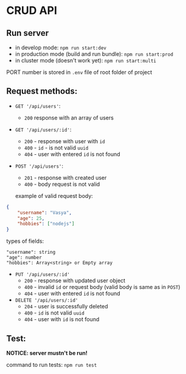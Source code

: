 # CRUD API
## Run server 
- in develop mode: `npm run start:dev`
- in production mode (build and run bundle): `npm run start:prod`
- in cluster mode (doesn't work yet): `npm run start:multi`

PORT number is stored in `.env` file of root folder of project

## Request methods:
- `GET '/api/users'`:
    - `200` response with an array of users
- `GET '/api/users/:id'`:
    - `200` - response with user with `id`
    - `400` - `id` - is not valid `uuid`
    - `404` - user with entered `id` is not found
- `POST '/api/users'`:
    - `201` - response with created user
    - `400` - body request is not valid
    
    example of valid request body:
```json
{
    "username": "Vasya",
    "age": 25,
    "hobbies": ["nodejs"]
}
``` 

   types of fields:
   
    "username": string
    "age": number
    "hobbies": Array<string> or Empty array    
- `PUT '/api/users/:id'`
    - `200` - response with updated user object
    - `400` - invalid `id` or request body (valid body is same as in `POST`)
    - `404` - user with entered `id` is not found
- `DELETE '/api/users/:id'`
    - `204` - user is successfully deleted 
    - `400` - `id` is not valid `uuid` 
    - `404` - user with `id` is not found
   
## Test:
**NOTICE: server mustn't be run!**

command to run tests: `npm run test`